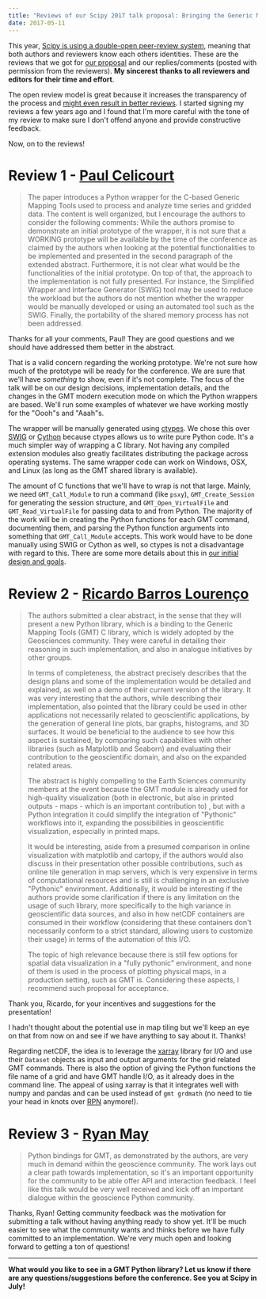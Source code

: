 ```yaml
---
title: "Reviews of our Scipy 2017 talk proposal: Bringing the Generic Mapping Tools to Python"
date: 2017-05-11
---
```


This year, [Scipy is using a double-open peer-review
system](https://scipy2017.scipy.org/ehome/220975/532468/), meaning that both
authors and reviewers know each others identities.
These are the reviews that we got for
[our proposal](/blog/scipy2017-proposal-gmt.html)
and our replies/comments
(posted with permission from the reviewers).
**My sincerest thanks to all reviewers and editors for their time and effort**.

The open review model is great because it increases the transparency of the
process and
[might even result in better reviews](https://doi.org/10.1136/bmjopen-2015-008707).
I started signing my reviews a few years ago and I found that I'm more careful
with the tone of my review to make sure I don't offend anyone and provide
constructive feedback.

Now, on to the reviews!


# Review 1 - [Paul Celicourt](http://hydrounits.com/)

> The paper introduces a Python wrapper for the C-based Generic Mapping Tools
> used to process and analyze time series and gridded data. The content is well
> organized, but I encourage the authors to consider the following comments:
> While the authors promise to demonstrate an initial prototype of the wrapper,
> it is not sure that a WORKING prototype will be available by the time of the
> conference as claimed by the authors when looking at the potential
> functionalities to be implemented and presented in the second paragraph of
> the extended abstract. Furthermore, it is not clear what would be the
> functionalities of the initial prototype. On top of that, the approach to the
> implementation is not fully presented. For instance, the Simplified Wrapper
> and Interface Generator (SWIG) tool may be used to reduce the workload but
> the authors do not mention whether the wrapper would be manually developed or
> using an automated tool such as the SWIG. Finally, the portability of the
> shared memory process has not been addressed.

Thanks for all your comments, Paul! They are good questions and we should have
addressed them better in the abstract.

That is a valid concern regarding the working prototype.  We're not sure how
much of the prototype will be ready for the conference. We are sure that we'll
have *something* to show, even if it's not complete. The focus of the talk will
be on our design decisions, implementation details, and the changes in the GMT
modern execution mode on which the Python wrappers are based. We'll run some
examples of whatever we have working mostly for the "Oooh"s and "Aaah"s.

The wrapper will be manually generated using
[ctypes](http://docs.python.org/library/ctypes.html).
We chose this over [SWIG](http://www.swig.org/) or [Cython](http://cython.org/)
because ctypes allows us to write pure Python code.
It's a much simpler way of wrapping a C library.
Not having any compiled extension modules also greatly facilitates distributing
the package across operating systems.
The same wrapper code can work on Windows, OSX, and Linux (as long as the GMT
shared library is available).

The amount of C functions that we'll have to wrap is not that large.
Mainly, we need `GMT_Call_Module` to run a command (like `psxy`),
`GMT_Create_Session` for generating the session structure,
and `GMT_Open_VirtualFile` and `GMT_Read_VirtualFile` for passing data to and
from Python.
The majority of the work will be in creating the Python functions for each GMT
command, documenting them, and parsing the Python function arguments into
something that `GMT_Call_Module` accepts.
This work would have to be done manually using SWIG or Cython as well, so
ctypes is not a disadvantage with regard to this.
There are some more details about this in
[our initial design and goals](/blog/gmt-python-design.html).



# Review 2 - [Ricardo Barros Lourenço](https://github.com/ricardobarroslourenco)

> The authors submitted a clear abstract, in the sense that they will present a
> new Python library, which is a binding to the Generic Mapping Tools (GMT) C
> library, which is widely adopted by the Geosciences community. They were
> careful in detailing their reasoning in such implementation, and also in
> analogue initiatives by other groups.
>
> In terms of completeness, the abstract precisely describes that the design
> plans and some of the implementation would be detailed and explained, as well
> on a demo of their current version of the library. It was very interesting
> that the authors, while describing their implementation, also pointed that
> the library could be used in other applications not necessarily related to
> geoscientific applications, by the generation of general line plots, bar
> graphs, histograms, and 3D surfaces. It would be beneficial to the audience
> to see how this aspect is sustained, by comparing such capabilities with
> other libraries (such as Matplotlib and Seaborn) and evaluating their
> contribution to the geoscientific domain, and also on the expanded related
> areas.
>
> The abstract is highly compelling to the Earth Sciences community members at
> the event because the GMT module is already used for high-quality
> visualization (both in electronic, but also in printed outputs - maps - which
> is an important contribution to) , but with a Python integration it could
> simplify the integration of "Pythonic" workflows into it, expanding the
> possibilities in geoscientific visualization, especially in printed maps.
>
> It would be interesting, aside from a presumed comparison in online
> visualization with matplotlib and cartopy, if the authors would also discuss
> in their presentation other possible contributions, such as online tile
> generation in map servers, which is very expensive in terms of computational
> resources and is still is challenging in an exclusive "Pythonic" environment.
> Additionally, it would be interesting if the authors provide some
> clarification if there is any limitation on the usage of such library, more
> specifically to the high variance in geoscientific data sources, and also in
> how netCDF containers are consumed in their workflow (considering that these
> containers don't necessarily conform to a strict standard, allowing users to
> customize their usage) in terms of the automation of this I/O.
>
> The topic of high relevance because there is still few options for spatial
> data visualization in a "fully pythonic" environment, and none of them is
> used in the process of plotting physical maps, in a production setting, such
> as GMT is.  Considering these aspects, I recommend such proposal for
> acceptance.

Thank you, Ricardo, for your incentives and suggestions for the presentation!

I hadn't thought about the potential use in map tiling but we'll keep an eye on
that from now on and see if we have anything to say about it. Thanks!

Regarding netCDF, the idea is to leverage the
[xarray](http://xarray.pydata.org) library for I/O and use their `Dataset`
objects as input and output arguments for the grid related GMT commands.
There is also the option of giving the Python functions the file name of a grid
and have GMT handle I/O, as it already does in the command line.
The appeal of using xarray is that it integrates well with numpy and pandas and
can be used instead of `gmt grdmath` (no need to tie your head in knots over
[RPN](https://en.wikipedia.org/wiki/Reverse_Polish_notation) anymore!).


# Review 3 - [Ryan May](https://github.com/dopplershift)

> Python bindings for GMT, as demonstrated by the authors, are very much in
> demand within the geoscience community. The work lays out a clear path
> towards implementation, so it's an important opportunity for the community to
> be able offer API and interaction feedback. I feel like this talk would be
> very well received and kick off an important dialogue within the geoscience
> Python community.

Thanks, Ryan! Getting community feedback was the motivation for submitting a
talk without having anything ready to show yet.
It'll be much easier to see what the community wants and thinks before we have
fully committed to an implementation.
We're very much open and looking forward to getting a ton of questions!

<hr class="my-5">

**What would you like to see in a GMT Python library?
Let us know if there are any questions/suggestions before the conference.
See you at Scipy in July!**
